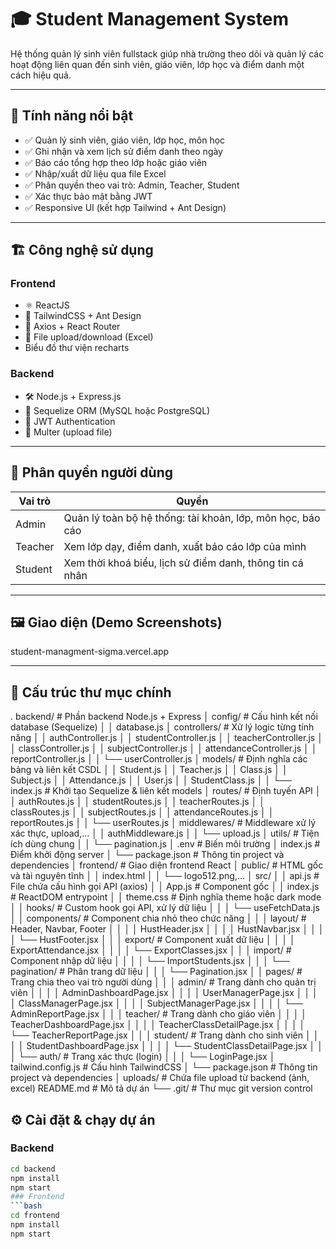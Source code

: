 # 🎓 Student Management System

Hệ thống quản lý sinh viên fullstack giúp nhà trường theo dõi và quản lý các hoạt động liên quan đến sinh viên, giáo viên, lớp học và điểm danh một cách hiệu quả.

---

## 🚀 Tính năng nổi bật

- ✅ Quản lý sinh viên, giáo viên, lớp học, môn học
- ✅ Ghi nhận và xem lịch sử điểm danh theo ngày
- ✅ Báo cáo tổng hợp theo lớp hoặc giáo viên
- ✅ Nhập/xuất dữ liệu qua file Excel
- ✅ Phân quyền theo vai trò: Admin, Teacher, Student
- ✅ Xác thực bảo mật bằng JWT
- ✅ Responsive UI (kết hợp Tailwind + Ant Design)

---

## 🏗️ Công nghệ sử dụng

### Frontend
- ⚛️ ReactJS
- 💅 TailwindCSS + Ant Design
- 📡 Axios + React Router
- 📁 File upload/download (Excel)
- Biểu đồ  thư viện recharts

### Backend
- 🛠️ Node.js + Express.js
- 🧩 Sequelize ORM (MySQL hoặc PostgreSQL)
- 🔐 JWT Authentication
- 📂 Multer (upload file)

---

## 👥 Phân quyền người dùng

| Vai trò   | Quyền |
|-----------|-------|
| Admin     | Quản lý toàn bộ hệ thống: tài khoản, lớp, môn học, báo cáo |
| Teacher   | Xem lớp dạy, điểm danh, xuất báo cáo lớp của mình |
| Student   | Xem thời khoá biểu, lịch sử điểm danh, thông tin cá nhân |

---

## 🖼️ Giao diện (Demo Screenshots)

student-managment-sigma.vercel.app

---

## 📂 Cấu trúc thư mục chính

.
backend/                     # Phần backend Node.js + Express
│   config/                  # Cấu hình kết nối database (Sequelize)
│   │    database.js
│   controllers/            # Xử lý logic từng tính năng
│   │   authController.js
│   │   studentController.js
│   │   teacherController.js
│   │   classController.js
│   │   subjectController.js
│   │   attendanceController.js
│   │   reportController.js
│   │   └── userController.js
│   models/                 # Định nghĩa các bảng và liên kết CSDL
│   │   Student.js
│   │   Teacher.js
│   │   Class.js
│   │   Subject.js
│   │   Attendance.js
│   │   User.js
│   │   StudentClass.js
│   │   └── index.js            # Khởi tạo Sequelize & liên kết models
│   routes/                 # Định tuyến API
│   │   authRoutes.js
│   │   studentRoutes.js
│   │   teacherRoutes.js
│   │   classRoutes.js
│   │   subjectRoutes.js
│   │   attendanceRoutes.js
│   │   reportRoutes.js
│   │   └── userRoutes.js
│   middlewares/           # Middleware xử lý xác thực, upload,...
│   │   authMiddleware.js
│   │   └── upload.js
│   utils/                  # Tiện ích dùng chung
│   │   └── pagination.js
│   .env                    # Biến môi trường
│   index.js                # Điểm khởi động server
│   └── package.json            # Thông tin project và dependencies
│
frontend/                   # Giao diện frontend React
│   public/                 # HTML gốc và tài nguyên tĩnh
│   │   index.html
│   │   └── logo512.png,...
│   src/
│   │   api.js              # File chứa cấu hình gọi API (axios)
│   │   App.js              # Component gốc
│   │   index.js            # ReactDOM entrypoint
│   │   theme.css           # Định nghĩa theme hoặc dark mode
│   │   hooks/              # Custom hook gọi API, xử lý dữ liệu
│   │   │   └── useFetchData.js
│   │   components/         # Component chia nhỏ theo chức năng
│   │   │   layout/         # Header, Navbar, Footer
│   │   │   │   HustHeader.jsx
│   │   │   │   HustNavbar.jsx
│   │   │   │   └── HustFooter.jsx
│   │   │   export/         # Component xuất dữ liệu
│   │   │   │   ExportAttendance.jsx
│   │   │   │   └── ExportClasses.jsx
│   │   │   import/         # Component nhập dữ liệu
│   │   │   │   └── ImportStudents.jsx
│   │   │   └── pagination/     # Phân trang dữ liệu
│   │   │       └── Pagination.jsx
│   │   pages/              # Trang chia theo vai trò người dùng
│   │   │   admin/          # Trang dành cho quản trị viên
│   │   │   │   AdminDashboardPage.jsx
│   │   │   │   UserManagerPage.jsx
│   │   │   │   ClassManagerPage.jsx
│   │   │   │   SubjectManagerPage.jsx
│   │   │   │   └── AdminReportPage.jsx
│   │   │   teacher/        # Trang dành cho giáo viên
│   │   │   │   TeacherDashboardPage.jsx
│   │   │   │   TeacherClassDetailPage.jsx
│   │   │   │   └── TeacherReportPage.jsx
│   │   │   student/        # Trang dành cho sinh viên
│   │   │   │   StudentDashboardPage.jsx
│   │   │   │   └── StudentClassDetailPage.jsx
│   │   │   └── auth/           # Trang xác thực (login)
│   │   │       └── LoginPage.jsx
│   tailwind.config.js      # Cấu hình TailwindCSS
│   └── package.json            # Thông tin project và dependencies
│
uploads/                    # Chứa file upload từ backend (ảnh, excel)
README.md                   # Mô tả dự án
└── .git/                       # Thư mục git version control


## ⚙️ Cài đặt & chạy dự án

### Backend
```bash
cd backend
npm install
npm start 
### Frontend
```bash 
cd frontend
npm install
npm start
